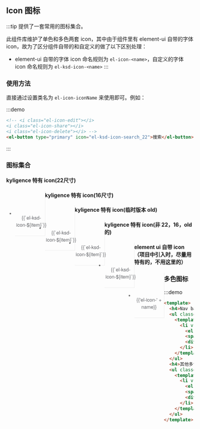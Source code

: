 <script>
  var iconList = require('examples/icon.json');
  let multIconList = require('../../../src/iconfont/iconfont.json')
  let singleIconList = require('../../../packages/theme-chalk/src/fonts/iconfont.json')

  const customIcons = (function () {
    const icons = singleIconList.glyphs.map((item) => {
      return item.font_class
    })
    let customIcons = []
    const temp = []

    icons.map(it => it.replace(/_\d+$/, '')).forEach(item => {
      !temp.includes(item) && temp.push(item)
    })

    const list = temp.sort((a, b) => a.charAt().charCodeAt() - b.charAt().charCodeAt())
    list.forEach(item => {
      const items = icons.filter(it => it.replace(/_\d+$/, '') === item)
      customIcons = [...customIcons, ...items]
    })
    return customIcons
  })()

  export default {
    data() {
      return {
        icons: iconList,
        multIcons: [...multIconList.glyphs],
        multIconListNav: [...multIconList.glyphs].filter((item) => {
          return item.name.indexOf('nav') > -1
        }),
        multIconListOther: [...multIconList.glyphs].filter((item) => {
          return item.name.indexOf('nav') === -1
        }),
        customIcons: customIcons,
        customIcons22: customIcons.filter((item) => {
          return item.indexOf('_22') > -1
        }),
        customIcons16: customIcons.filter((item) => {
          return item.indexOf('_16') > -1
        }),
        customIcons_old: customIcons.filter((item) => {
          return item.indexOf('_old') > -1
        }),
        customIconsTemp: customIcons.filter((item) => {
          return item.indexOf('_old') === -1 && item.indexOf('_22') === -1 && item.indexOf('_16') === -1
        })
      };
    },
    mounted () {
      console.log(this.multIconListNav)
    },
    methods: {
      handleCopy (val) {
        const tempInput = document.createElement('input')
        tempInput.value = val
        tempInput.style.opacity = 0
        document.body.appendChild(tempInput)
        tempInput.select()
        if (document.execCommand('copy')) {
          document.execCommand('copy')
          this.$message.success('复制成功')
        }
        document.body.removeChild(tempInput)
      }
    }
  }
</script>
<style>
  .demo-icon .source > i {
    color: #606266;
    margin: 0 20px;
    font-size: 1.5em;
    vertical-align: middle;
  }
  
  .demo-icon .source > button {
    margin: 0 20px;
  }

  .page-component .content > ul.icon-list {
    overflow: hidden;
    list-style: none;
    padding: 0;
    border: solid 1px #eaeefb;
    border-radius: 4px;
  }
  .icon-list li {
    float: left;
    width: 16.66%;
    text-align: center;
    height: 120px;
    line-height: 120px;
    color: #666;
    font-size: 13px;
    transition: color .15s linear;
    border-right: 1px solid #eee;
    border-bottom: 1px solid #eee;
    margin-right: -1px;
    margin-bottom: -1px;
    position: relative;

    @utils-vertical-center;

    span {
      display: inline-block;
      line-height: normal;
      vertical-align: middle;
      font-family: 'Helvetica Neue',Helvetica,'PingFang SC','Hiragino Sans GB','Microsoft YaHei',SimSun,sans-serif;
      color: #99a9bf;
    }
    
    i {
      display: block;
      font-size: 32px;
      margin-bottom: 15px;
      color: #606266;
    }
    
    .icon-name {
      display: inline-block;
      padding: 0 3px;
      height: 1em;
      color: #606266;
    }
    
    &:hover {
      color: rgb(92, 182, 255);
      .copy-layout {
        display: block
      }
    }
  }
  .copy-layout {
    display: none;
    width: 100%;
    padding: 10px 0;
    text-align: center;
    position: absolute;
    bottom: 0;
    left: 0;
    background-color: rgba(0, 0, 0, .7);
    color: #fff;
    cursor: pointer;
  }
  .mult-icon {
    list-style: none;

    li {
      display: inline-block;
      max-width: 120px;
      height: 150px;
      text-align: center;
      transition: color .15s linear;
      border-right: 1px solid #eee;
      border-bottom: 1px solid #eee;
      margin-right: 5px;
      margin-bottom: 5px;
      background: #054885;
      padding: 8px;
      box-sizing: border-box;
      @utils-vertical-center;
      position: relative;

      svg {
        font-size: 45px;
        margin-top: 10px;
      }

      span {
        display: inline-block;
        line-height: normal;
        font-family: 'Helvetica Neue',Helvetica,'PingFang SC','Hiragino Sans GB','Microsoft YaHei',SimSun,sans-serif;
        color: #fff;
        word-break: break-all;
        margin-top: 15px;
        vertical-align: top;
      }

      &:hover {
        .copy-layout {
          background-color: rgba(255, 255, 255, .9);
          color: #232323;
          display: block;
        }
      }
    }
  }
</style>
## Icon 图标

:::tip 
提供了一套常用的图标集合。

此组件库维护了单色和多色两套 icon，其中由于组件里有 element-ui 自带的字体 icon，故为了区分组件自带的和自定义的做了以下区别处理：

- element-ui 自带的字体 icon 命名规则为 ```el-icon-<name>```，自定义的字体 icon 命名规则为 ```el-ksd-icon-<name>```
:::

### 使用方法

直接通过设置类名为 `el-icon-iconName` 来使用即可。例如：

:::demo
```html
<!-- <i class="el-icon-edit"></i>
<i class="el-icon-share"></i>
<i class="el-icon-delete"></i> -->
<el-button type="primary" icon="el-ksd-icon-search_22">搜索</el-button>

```
:::

### 图标集合

<h4>kyligence 特有 icon(22尺寸)</h4>
<ul class="icon-list">
  <li v-for="item in customIcons22" :key="item">
    <span>
      <i :class="'el-ksd-icon-' + item"></i>
      <span class="icon-name">{{`el-ksd-icon-${item}`}}</span>
      <div class="copy-layout" @click="handleCopy(`el-ksd-icon-${item}`)">复制</div>
    </span>
  </li>
</ul>

<h4>kyligence 特有 icon(16尺寸)</h4>
<ul class="icon-list">
  <li v-for="item in customIcons16" :key="item">
    <span>
      <i :class="'el-ksd-icon-' + item"></i>
      <span class="icon-name">{{`el-ksd-icon-${item}`}}</span>
      <div class="copy-layout" @click="handleCopy(`el-ksd-icon-${item}`)">复制</div>
    </span>
  </li>
</ul>

<h4>kyligence 特有 icon(临时版本 old)</h4>
<ul class="icon-list">
  <li v-for="item in customIcons_old" :key="item">
    <span>
      <i :class="'el-ksd-icon-' + item"></i>
      <span class="icon-name">{{`el-ksd-icon-${item}`}}</span>
      <div class="copy-layout" @click="handleCopy(`el-ksd-icon-${item}`)">复制</div>
    </span>
  </li>
</ul>

<h4>kyligence 特有 icon(非 22，16，old 的)</h4>
<ul class="icon-list">
  <li v-for="item in customIconsTemp" :key="item">
    <span>
      <i :class="'el-ksd-icon-' + item"></i>
      <span class="icon-name">{{`el-ksd-icon-${item}`}}</span>
      <div class="copy-layout" @click="handleCopy(`el-ksd-icon-${item}`)">复制</div>
    </span>
  </li>
</ul>

<h4 style="margin:20px 0">element ui 自带 icon（项目中引入时，尽量用特有的，不用这里的）</h4>
<ul class="icon-list">
  <li v-for="name in icons" :key="name">
    <span>
      <i :class="'el-icon-' + name"></i>
      <span class="icon-name">{{'el-icon-' + name}}</span>
      <div class="copy-layout" @click="handleCopy(`el-icon-${name}`)">复制</div>
    </span>
  </li>
</ul>

### 多色图标

:::demo
```html
<template>
  <h4>Nav bar 多色菜单</h4>
  <ul class="mult-icon">
    <template v-if="multIconListNav">
      <li v-for="item in multIconListNav" :key="item.icon_id">
        <el-icon :name="`el-ksd-icon-${item.font_class}`" type="mult"></el-icon>
        <span>{{'el-ksd-icon-' + item.font_class}}</span>
        <div class="copy-layout" @click="handleCopy(`el-ksd-icon-${item.font_class}`)">复制</div>
      </li>
    </template>
  </ul>
  <h4>其他多色 icon</h4>
  <ul class="mult-icon">
    <template v-if="multIconListOther">
      <li v-for="item in multIconListOther" :key="item.icon_id">
        <el-icon :name="`el-ksd-icon-${item.font_class}`" type="mult"></el-icon>
        <span>{{'el-ksd-icon-' + item.font_class}}</span>
        <div class="copy-layout" @click="handleCopy(`el-ksd-icon-${item.font_class}`)">复制</div>
      </li>
    </template>
  </ul>
</template>
```
